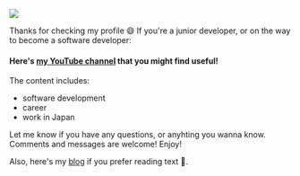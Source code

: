 [![](https://i.imgur.com/766sy0S.png)](https://www.youtube.com/channel/UC4525fkKrAC3GjtkhD24yYA)

Thanks for checking my profile 😄 If you're a junior developer, or on the way to become a software developer:

#### Here's [my YouTube channel](https://www.youtube.com/channel/UC4525fkKrAC3GjtkhD24yYA) that you might find useful!

The content includes:

- software development
- career
- work in Japan

Let me know if you have any questions, or anyhting you wanna know. Comments and messages are welcome! Enjoy!

Also, here's my [blog](https://adlerhsieh.com) if you prefer reading text 📖.

<!--
**adlerhsieh/adlerhsieh** is a ✨ _special_ ✨ repository because its `README.md` (this file) appears on your GitHub profile.

Here are some ideas to get you started:

- 🔭 I’m currently working on ...
- 🌱 I’m currently learning ...
- 👯 I’m looking to collaborate on ...
- 🤔 I’m looking for help with ...
- 💬 Ask me about ...
- 📫 How to reach me: ...
- 😄 Pronouns: ...
- ⚡ Fun fact: ...
-->
